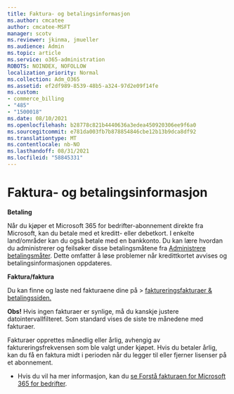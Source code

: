 ```yaml
---
title: Faktura- og betalingsinformasjon
ms.author: cmcatee
author: cmcatee-MSFT
manager: scotv
ms.reviewer: jkinma, jmueller
ms.audience: Admin
ms.topic: article
ms.service: o365-administration
ROBOTS: NOINDEX, NOFOLLOW
localization_priority: Normal
ms.collection: Adm_O365
ms.assetid: ef2df989-8539-48b5-a324-97d2e09f14fe
ms.custom:
- commerce_billing
- "485"
- "1500018"
ms.date: 08/10/2021
ms.openlocfilehash: b28778c821b4440636a3edea450920306ee9f6a0
ms.sourcegitcommit: e781da003fb7b878854846cbe12b13b9dca8df92
ms.translationtype: MT
ms.contentlocale: nb-NO
ms.lasthandoff: 08/31/2021
ms.locfileid: "58845331"
---
```

# <a name="invoice-and-payment-information"></a>Faktura- og betalingsinformasjon

**Betaling**

Når du kjøper et Microsoft 365 for bedrifter-abonnement direkte fra Microsoft, kan du betale med et kreditt- eller debetkort.  I enkelte land/områder kan du også betale med en bankkonto.  Du kan lære hvordan du administrerer og feilsøker disse betalingsmåtene fra [Administrere betalingsmåter](https://docs.microsoft.com/microsoft-365/commerce/billing-and-payments/manage-payment-methods). Dette omfatter å løse problemer når kredittkortet avvises og betalingsinformasjonen oppdateres.

**Faktura/faktura**

Du kan finne og laste ned fakturaene dine på  >  [faktureringsfakturaer & betalingssiden.](https://go.microsoft.com/fwlink/p/?linkid=848039)  

**Obs!** Hvis ingen fakturaer er synlige, må du kanskje justere datointervallfilteret.  Som standard vises de siste tre månedene med fakturaer.

Fakturaer opprettes månedlig eller årlig, avhengig av faktureringsfrekvensen som ble valgt under kjøpet.  Hvis du betaler årlig, kan du få en faktura midt i perioden når du legger til eller fjerner lisenser på et abonnement.

- Hvis du vil ha mer informasjon, kan du [se Forstå fakturaen for Microsoft 365 for bedrifter](https://docs.microsoft.com/microsoft-365/commerce/billing-and-payments/understand-your-invoice2).